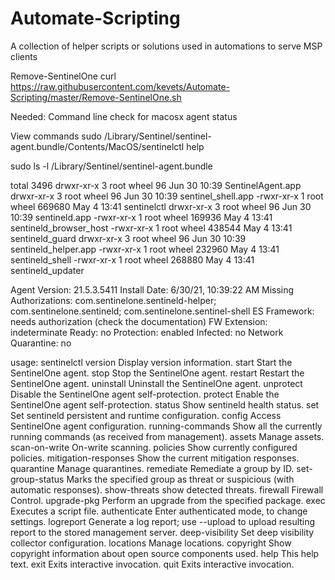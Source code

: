 # Automate-Scripting
A collection of helper scripts or solutions used in automations to serve MSP clients

Remove-SentinelOne
curl https://raw.githubusercontent.com/kevets/Automate-Scripting/master/Remove-SentinelOne.sh 


Needed:
Command line check for macosx agent status

View commands
sudo /Library/Sentinel/sentinel-agent.bundle/Contents/MacOS/sentinelctl help

sudo ls -l /Library/Sentinel/sentinel-agent.bundle

total 3496
drwxr-xr-x  3 root  wheel      96 Jun 30 10:39 SentinelAgent.app
drwxr-xr-x  3 root  wheel      96 Jun 30 10:39 sentinel_shell.app
-rwxr-xr-x  1 root  wheel  669680 May  4 13:41 sentinelctl
drwxr-xr-x  3 root  wheel      96 Jun 30 10:39 sentineld.app
-rwxr-xr-x  1 root  wheel  169936 May  4 13:41 sentineld_browser_host
-rwxr-xr-x  1 root  wheel  438544 May  4 13:41 sentineld_guard
drwxr-xr-x  3 root  wheel      96 Jun 30 10:39 sentineld_helper.app
-rwxr-xr-x  1 root  wheel  232960 May  4 13:41 sentineld_shell
-rwxr-xr-x  1 root  wheel  268880 May  4 13:41 sentineld_updater

Agent
   Version:                 21.5.3.5411
   Install Date:            6/30/21, 10:39:22 AM
   Missing Authorizations:  com.sentinelone.sentineld-helper; com.sentinelone.sentineld; com.sentinelone.sentinel-shell
   ES Framework:            needs authorization (check the documentation)
   FW Extension:            indeterminate
   Ready:                   no
   Protection:              enabled
   Infected:                no
   Network Quarantine:      no


usage: sentinelctl <subcommand>
	version             	Display version information.
	start               	Start the SentinelOne agent.
	stop                	Stop the SentinelOne agent.
	restart             	Restart the SentinelOne agent.
	uninstall           	Uninstall the SentinelOne agent.
	unprotect           	Disable the SentinelOne agent self-protection.
	protect             	Enable the SentinelOne agent self-protection.
	status              	Show sentineld health status.
	set                 	Set sentineld persistent and runtime configuration.
	config              	Access SentinelOne agent configuration.
	running-commands    	Show all the currently running commands (as received from management).
	assets              	Manage assets.
	scan-on-write       	On-write scanning.
	policies            	Show currently configured policies.
	mitigation-responses	Show the current mitigation responses.
	quarantine          	Manage quarantines.
	remediate           	Remediate a group by ID.
	set-group-status    	Marks the specified group as threat or suspicious (with automatic responses).
	show-threats        	show detected threats.
	firewall            	Firewall Control.
	upgrade-pkg         	Perform an upgrade from the specified package.
	exec                	Executes a script file.
	authenticate        	Enter authenticated mode, to change settings.
	logreport           	Generate a log report; use --upload to upload resulting report to the stored management server. 
	deep-visibility     	Set deep visibility collector configuration.
	locations           	Manage locations.
	copyright           	Show copyright information about open source components used.
	help                	This help text.
	exit                	Exits interactive invocation.
	quit                	Exits interactive invocation.
    